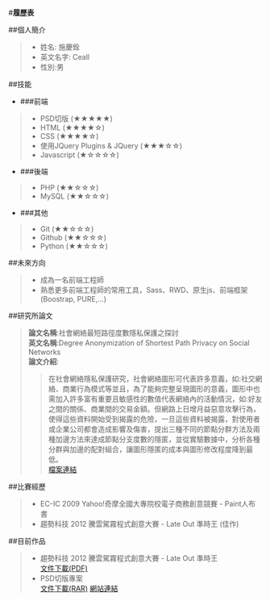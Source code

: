 #**履歷表** 

##個人簡介
> - 姓名: 施慶銓  
> - 英文名字: Ceall  
> - 性別:男  

##技能

 + ###前端
  > - PSD切版 (★★★★★)
  > - HTML (★★★★☆)
  > - CSS (★★★★☆)
  > - 使用JQuery Plugins & JQuery (★★★☆☆)
  > - Javascript (★☆☆☆☆)

 + ###後端
  > - PHP (★★☆☆☆)
  > - MySQL (★★☆☆☆)

 + ###其他
  > - Git (★★☆☆☆)
  > - Github (★★☆☆☆)
  > - Python (★★☆☆☆)

##未來方向
> - 成為一名前端工程師  
> - 熟悉更多前端工程師的常用工具，Sass、RWD、原生js、前端框架(Boostrap, PURE,...)


##研究所論文
> **論文名稱**:社會網絡最短路徑度數隱私保護之探討  
> **英文名稱**:Degree Anonymization of Shortest Path Privacy on Social Networks  
> **論文介紹**: 
>>在社會網絡隱私保護研究，社會網絡圖形可代表許多意義，如:社交網絡、商業行為模式等並且，為了能夠完整呈現圖形的意義，圖形中也需加入許多富有重要且敏感性的數值代表網絡內的活動情況，如:好友之間的關係、商業間的交易金額。但網路上日增月益惡意攻擊行為，使得這些資料開始受到揭露的危險，一旦這些資料被揭露，對使用者或企業公司都會造成影響及傷害，提出三種不同的節點分群方法及兩種加邊方法來達成節點分支度數的隱匿，並從實驗數據中，分析各種分群與加邊的配對組合，讓圖形隱匿的成本與圖形修改程度降到最低。  
> [檔案連結](http://tinyurl.com/ku2sfvk)
 
 
##比賽經歷
> - EC-IC 2009 Yahoo!奇摩全國大專院校電子商務創意競賽 - Paint人布書
> - 趨勢科技 2012 騰雲駕霧程式創意大賽 - Late Out 準時王 (佳作)


##目前作品
> - 趨勢科技 2012 騰雲駕霧程式創意大賽 - Late Out 準時王  
[文件下載(PDF)](http://tinyurl.com/l2evzuu) 
> - PSD切版專案  
[文件下載(RAR)](http://tinyurl.com/nwt3e58)
[網站連結](http://ceall8650.kd.io/camy_store.html)
